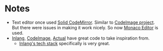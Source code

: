 # Notes

- Text editor once used [Solid CodeMirror](https://github.com/riccardoperra/solid-codemirror). Similar to [CodeImage project](https://github.com/riccardoperra/codeimage). But there were issues in making it work nicely. So now [Monaco Editor](https://github.com/microsoft/monaco-editor) is used.
- [Inlang](https://github.com/inlang/inlang), [CodeImage](https://github.com/riccardoperra/codeimage), [Actual](https://github.com/actualbudget/actual) have great code to take inspiration from.
  - [Inlang's tech stack](https://github.com/inlang/inlang/blob/main/rfcs/tech-stack/RFC.md) specifically is very great.
